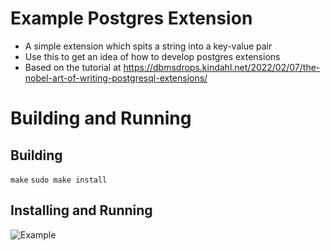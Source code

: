 # Example Postgres Extension
- A simple extension which spits a string into a key-value pair
- Use this to get an idea of how to develop postgres extensions
- Based on the tutorial at https://dbmsdrops.kindahl.net/2022/02/07/the-nobel-art-of-writing-postgresql-extensions/

# Building and Running
## Building
```make```
```sudo make install```

## Installing and Running
![Example](./images/psql_ext.png)
